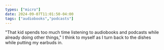 ```yaml
---
types: ["micro"]
date: 2024-09-07T11:01:50-04:00
tags: ["audiobooks","podcasts"]
---
```

"That kid spends too much time listening to audiobooks and podcasts while already doing other things," I think to myself as I turn back to the dishes while putting my earbuds in.
